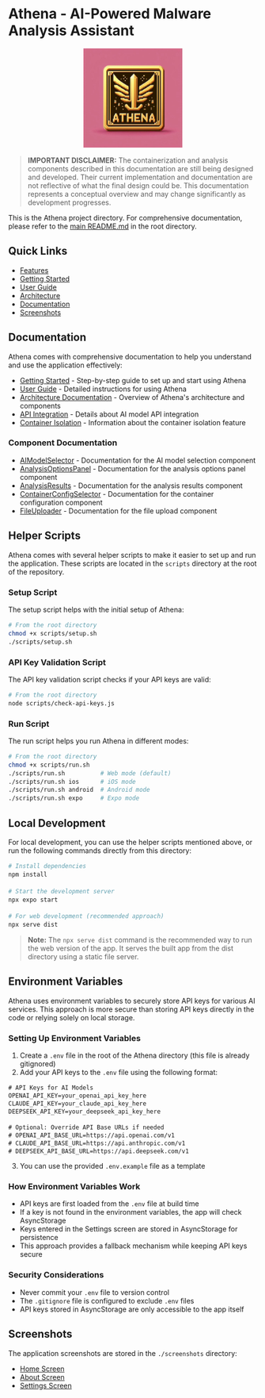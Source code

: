 # Athena - AI-Powered Malware Analysis Assistant

<div align="center">
  <img src="./assets/images/real-athena-logo.png" alt="Athena Logo" width="200" />
</div>

> **IMPORTANT DISCLAIMER:** The containerization and analysis components described in this documentation are still being designed and developed. Their current implementation and documentation are not reflective of what the final design could be. This documentation represents a conceptual overview and may change significantly as development progresses.

This is the Athena project directory. For comprehensive documentation, please refer to the [main README.md](../README.md) in the root directory.

## Quick Links

- [Features](../README.md#-features)
- [Getting Started](../README.md#-getting-started)
- [User Guide](../README.md#-user-guide)
- [Architecture](../README.md#️-architecture)
- [Documentation](../README.md#-documentation)
- [Screenshots](../README.md#-screenshots)

## Documentation

Athena comes with comprehensive documentation to help you understand and use the application effectively:

- [Getting Started](../docs/GETTING_STARTED.md) - Step-by-step guide to set up and start using Athena
- [User Guide](../docs/USER_GUIDE.md) - Detailed instructions for using Athena
- [Architecture Documentation](../docs/ARCHITECTURE.md) - Overview of Athena's architecture and components
- [API Integration](../docs/API_INTEGRATION.md) - Details about AI model API integration
- [Container Isolation](../docs/CONTAINER_ISOLATION.md) - Information about the container isolation feature

### Component Documentation

- [AIModelSelector](../docs/components/AI_MODEL_SELECTOR.md) - Documentation for the AI model selection component
- [AnalysisOptionsPanel](../docs/components/ANALYSIS_OPTIONS_PANEL.md) - Documentation for the analysis options panel component
- [AnalysisResults](../docs/components/ANALYSIS_RESULTS.md) - Documentation for the analysis results component
- [ContainerConfigSelector](../docs/components/CONTAINER_CONFIG_SELECTOR.md) - Documentation for the container configuration component
- [FileUploader](../docs/components/FILE_UPLOADER.md) - Documentation for the file upload component

## Helper Scripts

Athena comes with several helper scripts to make it easier to set up and run the application. These scripts are located in the `scripts` directory at the root of the repository.

### Setup Script

The setup script helps with the initial setup of Athena:

```bash
# From the root directory
chmod +x scripts/setup.sh
./scripts/setup.sh
```

### API Key Validation Script

The API key validation script checks if your API keys are valid:

```bash
# From the root directory
node scripts/check-api-keys.js
```

### Run Script

The run script helps you run Athena in different modes:

```bash
# From the root directory
chmod +x scripts/run.sh
./scripts/run.sh          # Web mode (default)
./scripts/run.sh ios      # iOS mode
./scripts/run.sh android  # Android mode
./scripts/run.sh expo     # Expo mode
```

## Local Development

For local development, you can use the helper scripts mentioned above, or run the following commands directly from this directory:

```bash
# Install dependencies
npm install

# Start the development server
npx expo start

# For web development (recommended approach)
npx serve dist
```

> **Note:** The `npx serve dist` command is the recommended way to run the web version of the app. It serves the built app from the dist directory using a static file server.

## Environment Variables

Athena uses environment variables to securely store API keys for various AI services. This approach is more secure than storing API keys directly in the code or relying solely on local storage.

### Setting Up Environment Variables

1. Create a `.env` file in the root of the Athena directory (this file is already gitignored)
2. Add your API keys to the `.env` file using the following format:

```
# API Keys for AI Models
OPENAI_API_KEY=your_openai_api_key_here
CLAUDE_API_KEY=your_claude_api_key_here
DEEPSEEK_API_KEY=your_deepseek_api_key_here

# Optional: Override API Base URLs if needed
# OPENAI_API_BASE_URL=https://api.openai.com/v1
# CLAUDE_API_BASE_URL=https://api.anthropic.com/v1
# DEEPSEEK_API_BASE_URL=https://api.deepseek.com/v1
```

3. You can use the provided `.env.example` file as a template

### How Environment Variables Work

- API keys are first loaded from the `.env` file at build time
- If a key is not found in the environment variables, the app will check AsyncStorage
- Keys entered in the Settings screen are stored in AsyncStorage for persistence
- This approach provides a fallback mechanism while keeping API keys secure

### Security Considerations

- Never commit your `.env` file to version control
- The `.gitignore` file is configured to exclude `.env` files
- API keys stored in AsyncStorage are only accessible to the app itself

## Screenshots

The application screenshots are stored in the `./screenshots` directory:

- [Home Screen](./screenshots/home2.png)
- [About Screen](./screenshots/about2.png)
- [Settings Screen](./screenshots/settings2.png)
